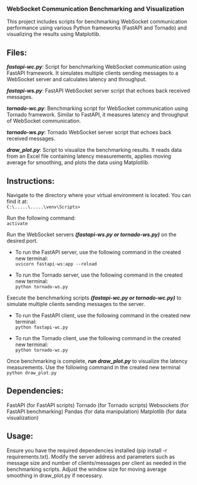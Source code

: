 ### WebSocket Communication Benchmarking and Visualization
This project includes scripts for benchmarking WebSocket communication performance using various Python frameworks (FastAPI and Tornado) and visualizing the results using Matplotlib.

## Files:
***fastapi-wc.py***: Script for benchmarking WebSocket communication using FastAPI framework. It simulates multiple clients sending messages to a WebSocket server and calculates latency and throughput.

***fastapi-ws.py***: FastAPI WebSocket server script that echoes back received messages.

***tornado-wc.py***: Benchmarking script for WebSocket communication using Tornado framework. Similar to FastAPI, it measures latency and throughput of WebSocket communication.

***tornado-ws.py***: Tornado WebSocket server script that echoes back received messages.

***draw_plot.py***: Script to visualize the benchmarking results. It reads data from an Excel file containing latency measurements, applies moving average for smoothing, and plots the data using Matplotlib.

## Instructions:
Navigate to the directory where your virtual environment is located. You can find it at:  
```C:\.....\.....\venv\Scripts>``` 

Run the following command:   
```activate```  

Run the WebSocket servers ***(fastapi-ws.py or tornado-ws.py)*** on the desired port.  

* To run the FastAPI server, use the following command in the created new terminal:  
```uvicorn fastapi-ws:app --reload```   

* To run the Tornado server, use the following command in the created new terminal:  
```python tornado-ws.py```   
 
Execute the benchmarking scripts ***(fastapi-wc.py or tornado-wc.py)*** to simulate multiple clients sending messages to the server.   

* To run the FastAPI client, use the following command in the created new terminal:  
```python fastapi-wc.py```   

* To run the Tornado client, use the following command in the created new terminal:  
```python tornado-wc.py```   

Once benchmarking is complete, ***run draw_plot.py*** to visualize the latency measurements. Use the following command in the created new terminal 
```python draw_plot.py```   

## Dependencies:
FastAPI (for FastAPI scripts)
Tornado (for Tornado scripts)
Websockets (for FastAPI benchmarking)
Pandas (for data manipulation)
Matplotlib (for data visualization)

## Usage:
Ensure you have the required dependencies installed (pip install -r requirements.txt). Modify the server address and parameters such as message size and number of clients/messages per client as needed in the benchmarking scripts. Adjust the window size for moving average smoothing in draw_plot.py if necessary.
